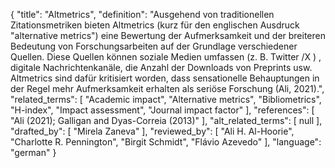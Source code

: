 {
    "title": "Altmetrics",
    "definition": "Ausgehend von traditionellen Zitationsmetriken bieten Altmetrics (kurz für den englischen Ausdruck \"alternative metrics\") eine Bewertung der Aufmerksamkeit und der breiteren Bedeutung von Forschungsarbeiten auf der Grundlage verschiedener Quellen. Diese Quellen können soziale Medien umfassen (z. B.  Twitter /X ) , digitale Nachrichtenkanäle, die Anzahl der Downloads von Preprints usw. Altmetrics sind dafür kritisiert worden, dass sensationelle Behauptungen in der Regel mehr Aufmerksamkeit erhalten als seriöse Forschung (Ali, 2021).",
    "related_terms": [
        "Academic impact",
        "Alternative metrics",
        "Bibliometrics",
        "H-index",
        "Impact assessment",
        "Journal impact factor"
    ],
    "references": [
        "Ali (2021); Galligan and Dyas-Correia (2013)"
    ],
    "alt_related_terms": [
        null
    ],
    "drafted_by": [
        "Mirela Zaneva"
    ],
    "reviewed_by": [
        "Ali H. Al-Hoorie",
        "Charlotte R. Pennington",
        "Birgit Schmidt",
        "Flávio Azevedo"
    ],
    "language": "german"
}